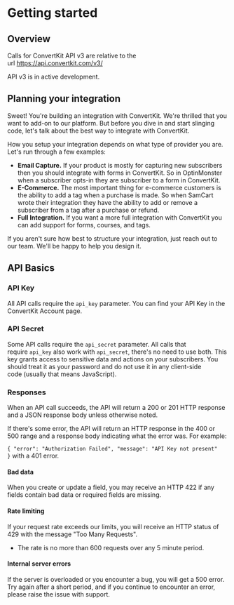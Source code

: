 Getting started
=========================

## Overview

Calls for ConvertKit API v3 are relative to the url <https://api.convertkit.com/v3/>

API v3 is in active development.

## Planning your integration

Sweet! You're building an integration with ConvertKit. We're thrilled that you want to add-on to our platform. But before you dive in and start slinging code, let's talk about the best way to integrate with ConvertKit.

How you setup your integration depends on what type of provider you are. Let's run through a few examples:

-   **Email Capture.** If your product is mostly for capturing new subscribers then you should integrate with forms in ConvertKit. So in OptinMonster when a subscriber opts-in they are subscriber to a form in ConvertKit.
-   **E-Commerce.** The most important thing for e-commerce customers is the ability to add a tag when a purchase is made. So when SamCart wrote their integration they have the ability to add or remove a subscriber from a tag after a purchase or refund.
-   **Full Integration.** If you want a more full integration with ConvertKit you can add support for forms, courses, and tags.

If you aren't sure how best to structure your integration, just reach out to our team. We'll be happy to help you design it.

## API Basics

### API Key

All API calls require the `api_key` parameter. You can find your API Key in the ConvertKit Account page.

### API Secret

Some API calls require the `api_secret` parameter. All calls that require `api_key` also work with `api_secret`, there's no need to use both. This key grants access to sensitive data and actions on your subscribers. You should treat it as your password and do not use it in any client-side code (usually that means JavaScript).

### Responses

When an API call succeeds, the API will return a 200 or 201 HTTP response and a JSON response body unless otherwise noted.

If there's some error, the API will return an HTTP response in the 400 or 500 range and a response body indicating what the error was. For example:

`{ "error": "Authorization Failed", "message": "API Key not present" }` with a 401 error.

#### Bad data

When you create or update a field, you may receive an HTTP 422 if any fields contain bad data or required fields are missing.

#### Rate limiting

If your request rate exceeds our limits, you will receive an HTTP status of 429 with the message "Too Many Requests".

-   The rate is no more than 600 requests over any 5 minute period.

#### Internal server errors

If the server is overloaded or you encounter a bug, you will get a 500 error. Try again after a short period, and if you continue to encounter an error, please raise the issue with support.
